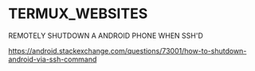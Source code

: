 # TERMUX_WEBSITES

REMOTELY SHUTDOWN A ANDROID PHONE WHEN SSH'D

https://android.stackexchange.com/questions/73001/how-to-shutdown-android-via-ssh-command

